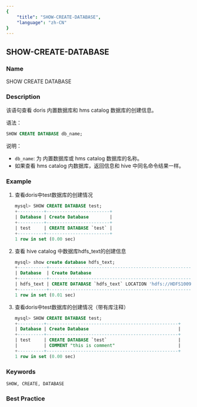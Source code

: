 ```yaml
---
{
    "title": "SHOW-CREATE-DATABASE",
    "language": "zh-CN"
}
---
```


<!--
Licensed to the Apache Software Foundation (ASF) under one
or more contributor license agreements.  See the NOTICE file
distributed with this work for additional information
regarding copyright ownership.  The ASF licenses this file
to you under the Apache License, Version 2.0 (the
"License"); you may not use this file except in compliance
with the License.  You may obtain a copy of the License at

  http://www.apache.org/licenses/LICENSE-2.0

Unless required by applicable law or agreed to in writing,
software distributed under the License is distributed on an
"AS IS" BASIS, WITHOUT WARRANTIES OR CONDITIONS OF ANY
KIND, either express or implied.  See the License for the
specific language governing permissions and limitations
under the License.
-->

## SHOW-CREATE-DATABASE

### Name

SHOW CREATE DATABASE

### Description

该语句查看 doris 内置数据库和 hms catalog 数据库的创建信息。

语法：

```sql
SHOW CREATE DATABASE db_name;
```

说明：

- `db_name`: 为 内置数据库或 hms catalog 数据库的名称。
- 如果查看 hms catalog 内数据库，返回信息和 hive 中同名命令结果一样。

### Example

1. 查看doris中test数据库的创建情况

   ```sql
   mysql> SHOW CREATE DATABASE test;
   +----------+------------------------+
   | Database | Create Database        |
   +----------+------------------------+
   | test     | CREATE DATABASE `test` |
   +----------+------------------------+
   1 row in set (0.00 sec)
   ```
2. 查看 hive catalog 中数据库hdfs_text的创建信息

    ```sql
    mysql> show create database hdfs_text;                                                                                     
    +-----------+------------------------------------------------------------------------------------+                         
    | Database  | Create Database                                                                    |                         
    +-----------+------------------------------------------------------------------------------------+                         
    | hdfs_text | CREATE DATABASE `hdfs_text` LOCATION 'hdfs://HDFS1009138/hive/warehouse/hdfs_text' |                         
    +-----------+------------------------------------------------------------------------------------+                         
    1 row in set (0.01 sec)  
    ```


3. 查看doris中test数据库的创建情况（带有库注释）

    ```sql
    mysql> SHOW CREATE DATABASE test;
    +----------+--------------------------------------------------+
    | Database | Create Database                                  |
    +----------+--------------------------------------------------+
    | test     | CREATE DATABASE `test`                           |
    |          | COMMENT "this is comment"                        |
    +----------+--------------------------------------------------+
    1 row in set (0.00 sec)
    ````

### Keywords

    SHOW, CREATE, DATABASE

### Best Practice

